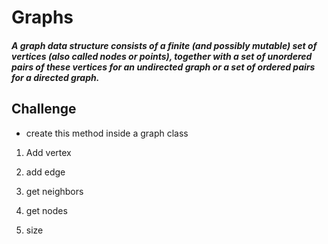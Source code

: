 # Graphs

##### A graph data structure consists of a finite (and possibly mutable) set of vertices (also called nodes or points), together with a set of unordered pairs of these vertices for an undirected graph or a set of ordered pairs for a directed graph.

## Challenge

* create this method inside a graph class

1. Add vertex
  
2. add edge
 
3. get neighbors
 
4. get nodes
 
5. size
 